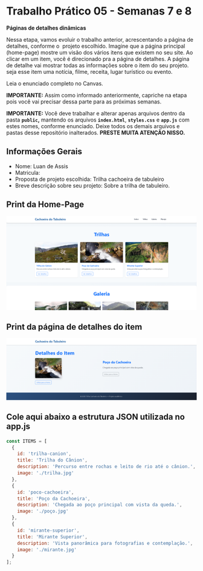 # Trabalho Prático 05 - Semanas 7 e 8

**Páginas de detalhes dinâmicas**

Nessa etapa, vamos evoluir o trabalho anterior, acrescentando a página de detalhes, conforme o  projeto escolhido. Imagine que a página principal (home-page) mostre um visão dos vários itens que existem no seu site. Ao clicar em um item, você é direcionado pra a página de detalhes. A página de detalhe vai mostrar todas as informações sobre o item do seu projeto. seja esse item uma notícia, filme, receita, lugar turístico ou evento.

Leia o enunciado completo no Canvas. 

**IMPORTANTE:** Assim como informado anteriormente, capriche na etapa pois você vai precisar dessa parte para as próximas semanas. 

**IMPORTANTE:** Você deve trabalhar e alterar apenas arquivos dentro da pasta **`public`,** mantendo os arquivos **`index.html`**, **`styles.css`** e **`app.js`** com estes nomes, conforme enunciado. Deixe todos os demais arquivos e pastas desse repositório inalterados. **PRESTE MUITA ATENÇÃO NISSO.**

## Informações Gerais

- Nome: Luan de Assis
- Matricula:
- Proposta de projeto escolhida: Trilha cachoeira de tabuleiro
- Breve descrição sobre seu projeto: Sobre a trilha de tabuleiro.

## Print da Home-Page

![HOME-PAGE](homepage.png)

## Print da página de detalhes do item

![PAGE-DETALHES](detalhespage.png)

## Cole aqui abaixo a estrutura JSON utilizada no app.js

```javascript
const ITEMS = [
  {
    id: 'trilha-canion',
    title: 'Trilha do Cânion',
    description: 'Percurso entre rochas e leito de rio até o cânion.',
    image: './trilha.jpg'
  },
  {
    id: 'poco-cachoeira',
    title: 'Poço da Cachoeira',
    description: 'Chegada ao poço principal com vista da queda.',
    image: './poço.jpg'
  },
  {
    id: 'mirante-superior',
    title: 'Mirante Superior',
    description: 'Vista panorâmica para fotografias e contemplação.',
    image: './mirante.jpg'
  }
];

```